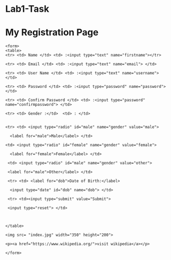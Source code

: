 # Lab1-Task

<!DOCTYPE html>
<html>
  <head>
    <title> Registration Page </title>
  </head>
  
  <body>
    <h1> My Registration Page </h1>

    <form>
    <table>
    <tr> <td> Name </td> <td> :<input type="text" name="firstname"></tr> 

    <tr> <td> Email </td> <td> :<input type="text" name="email"> </td> 

    <tr> <td> User Name </td> <td> :<input type="text" name="username"> </td> 

    <tr> <td> Password </td> <td> :<input type="password" name="password"> </td> 

    <tr> <td> Confirm Password </td> <td> :<input type="password" name="confirmpassword"> </td> 

    <tr> <td> Gender :</td>  <td> : </td>
    

    <tr> <td> <input type="radio" id="male" name="gender" value="male"> 
    
      <label for="male">Male</label> </td>

    <td> <input type="radio" id="female" name="gender" value="female"> 
    
      <label for="female">Female</label> </td>

     <td> <input type="radio" id="male" name="gender" value="other"> 
    
     <label for="male">Other</label> </td>

     <tr> <td> <label for="dob">Date of Birth:</label> 

      <input type="date" id="dob" name="dob"> </td>

     <tr> <td><input type="submit" value="Submit">

     <input type="reset"> </td> 
     


    </table>
    
    <img src= "index.jpg" width="350" height="200">

    <p><a href="https://www.wikipedia.org/">visit wikipedia</a></p>
    
    </form>

  </body>

</html>
